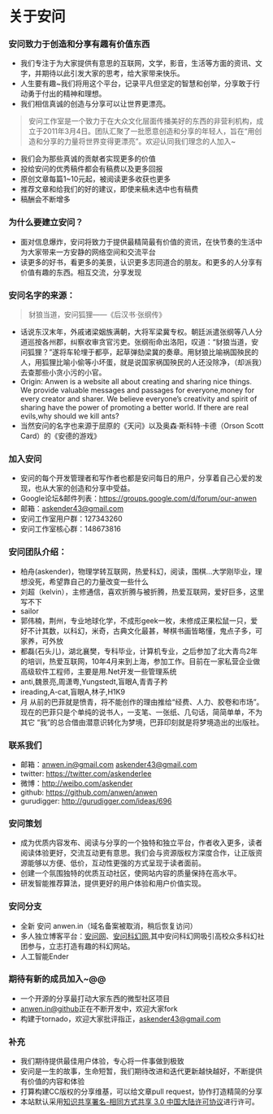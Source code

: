 关于安问
========


### 安问致力于创造和分享有趣有价值东西

* 我们专注于为大家提供有意思的互联网，文学，影音，生活等方面的资讯、文字，并期待以此引发大家的思考，给大家带来快乐。
* 人生要有趣~我们将用这个平台，记录平凡但坚定的智慧和创举，分享敢于行动勇于付出的精神和理想。
* 我们相信真诚的创造与分享可以让世界更漂亮。

>安问工作室是一个致力于在大众文化层面传播美好的东西的非营利机构，成立于2011年3月4日。团队汇聚了一批愿意创造和分享的年轻人，旨在“用创造和分享的力量将世界变得更漂亮”。欢迎认同我们理念的人加入~

* 我们会为那些真诚的贡献者实现更多的价值
* 投给安问的优秀稿件都会有稿费以及更多回报
* 原创文章每篇1~10元起，被阅读更多收获也更多
* 推荐文章和给我们的好的建议，即使来稿未选中也有稿费
* 稿酬会不断增多

### 为什么要建立安问？

* 面对信息爆炸，安问将致力于提供最精简最有价值的资讯，在快节奏的生活中为大家带来一方安静的网络空间和交流平台
* 读更多的好书，看更多的美景，认识更多志同道合的朋友。和更多的人分享有价值有趣的东西。相互交流，分享发现

### 安问名字的来源：

>豺狼当道，安问狐狸——《后汉书·张纲传》

* 话说东汉末年，外戚诸梁姻族满朝，大将军梁冀专权。朝廷派遣张纲等八人分道巡按各州郡，纠察收审贪官污吏。张纲衔命出洛阳，叹道：“豺狼当道，安问狐狸？”遂将车轮埋于都亭，起草弹劾梁冀的奏章。用豺狼比喻祸国殃民的人，用狐狸比喻小偷等小坏蛋，就是说国家祸国殃民的人还没除净，（却派我）去查那些小贪小污的小官。
* Origin: Anwen is a website all about creating and sharing nice things. We provide valuable messages and passages for everyone,money for every creator and sharer. We believe everyone’s creativity and spirit of sharing have the power of promoting a better world.
If there are real evils,why should we kill ants?
* 当然安问的名字也来源于屈原的《天问》以及奥森·斯科特·卡德（Orson Scott Card）的《安德的游戏》


### 加入安问

* 安问的每个开发管理者和写作者也都是安问每日的用户，分享着自己心爱的发现，也从大家的创造和分享中受益。
* Google论坛&邮件列表：https://groups.google.com/d/forum/our-anwen 
* 邮箱：askender43@gmail.com
* 安问工作室用户群：127343260
* 安问工作室核心群：148673816

### 安问团队介绍：

* 柏舟(askender)，物理学转互联网，热爱科幻，阅读，围棋...大学刚毕业，理想没死，希望靠自己的力量改变一些什么
* 刘超（kelvin），主修通信，喜欢折腾与被折腾，热爱互联网，爱好巨多，这里写不下
* sailor
* 郭伟楠，荆州，专业地球化学，不成形geek一枚，未修成正果松鼠一只，爱好不计其数，以科幻，米奇，古典文化最甚，琴棋书画皆略懂，鬼点子多，可家养，可外放
* 都磊(石头儿)，湖北襄樊，专科毕业，计算机专业，之后参加了北大青鸟2年的培训，热爱互联网，10年4月来到上海，参加工作。目前在一家私营企业做高级软件工程师，主要是用.Net开发一些管理系统
* anti,魏景亮,周潇粤,Yungstedt,盲眼A,青青子矜
* ireading,A-cat,盲眼A,林子,H1K9
* 月  从前的巴菲就是愤青，将不能创作的理由推给“经费、人力、胶卷和市场”。现在的巴菲只是个单纯的说书人，一支笔、一张纸、几句话，简简单单，不为其它  “我”的总合借由潜意识转化为梦境，巴菲印刻就是将梦境造出的出版社。

### 联系我们
* 邮箱：anwen.in@gmail.com askender43@gmail.com
* twitter: <https://twitter.com/askenderlee>
* 微博：<http://weibo.com/askender>
* github: <https://github.com/anwen/anwen>
* gurudigger: <http://gurudigger.com/ideas/696>

### 安问策划
* 成为优质内容发布、阅读与分享的一个独特和独立平台，作者收入更多，读者阅读体验更好，交流互动更有意思。我们会与资源版权方深度合作，让正版资源能够以方便、低价，互动性更强的方式呈现于读者面前。
* 创建一个氛围独特的优质互动社区，使网站内容的质量保持在高水平。
* 研发智能推荐算法，提供更好的用户体验和用户价值实现。

### 安问分支
* 全新 安问 anwen.in（域名备案被取消，稍后恢复访问）
* 多人独立博客平台：[安问网](http://askender.com/)、[安问科幻网](http://anwensf.com/),其中安问科幻网吸引高校众多科幻社团参与，立志打造有趣的科幻网站。
* 人工智能Ender

### 期待有新的成员加入~@@

* 一个开源的分享最打动大家东西的微型社区项目
* [anwen.in@github](https://github.com/askender/anwen.in)正在不断开发中，欢迎大家fork
* 构建于tornado，欢迎大家批评指正，askender43@gmail.com

### 补充

* 我们期待提供最佳用户体验，专心将一件事做到极致
* 安问是一生的故事，生命短暂，我们期待改进和迭代更新越快越好，不断提供有价值的内容和体验
* 打算构建CC版权的分享维基，可以给文章pull request，协作打造精简的分享
* 本站默认采用<a rel="license" href="http://creativecommons.org/licenses/by-sa/3.0/cn/">知识共享署名-相同方式共享 3.0 中国大陆许可协议</a>进行许可。